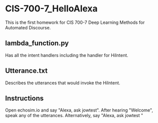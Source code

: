 # CIS-700-7_HelloAlexa
This is the first homework for CIS 700-7 Deep Learning Methods for Automated Discourse. 
## lambda_function.py
Has all the intent handlers including the handler for HiIntent.
## Utterance.txt
Describes the utterances that would invoke the HiIntent.
## Instructions
Open echosim.io and say "Alexa, ask jowtest". After hearing "Welcome", speak any of the utterances. Alternatively, say "Alexa, ask jowtest <utterance>"

